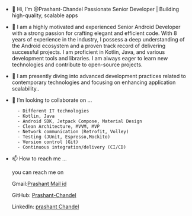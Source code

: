 - 👋 Hi, I’m @Prashant-Chandel Passionate Senior Developer | Building high-quality, scalable apps
- 👀 I am a highly motivated and experienced Senior Android Developer with a strong passion for crafting elegant and efficient code. With 8 years of experience in the industry, I possess a deep understanding of the Android ecosystem and a proven track record of delivering successful projects. I am proficient in Kotlin, Java, and various development tools and libraries. I am always eager to learn new technologies and contribute to open-source projects.
- 🌱 I am presently diving into advanced development practices related to contemporary technologies and focusing on enhancing application scalability..
- 💞️ I’m looking to collaborate on ...
  
        - Different IT technologies
        - Kotlin, Java
        - Android SDK, Jetpack Compose, Material Design
        - Clean Architecture, MVVM, MVP
        - Network communication (Retrofit, Volley)
        - Testing (JUnit, Espresso,Mockito)
        - Version control (Git)
        - Continuous integration/delivery (CI/CD)
- 📫 How to reach me ...

  you can reach me on
  
   Gmail:[Prashant Mail id](chandela.prashant14@gmail.com)
  
   GitHub: [Prashant-Chandel](https://github.com/Prashant-Chandel)
  
   LinkedIn: [prashant Chandel](https://www.linkedin.com/in/prashant-chandel-2860a5128)
    

<!---
Prashant-Chandel/Prashant-Chandel is a ✨ special ✨ repository because its `README.md` (this file) appears on your GitHub profile.
You can click the Preview link to take a look at your changes.
--->
